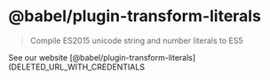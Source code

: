 # @babel/plugin-transform-literals

> Compile ES2015 unicode string and number literals to ES5

See our website [@babel/plugin-transform-literals](DELETED_URL_WITH_CREDENTIALS